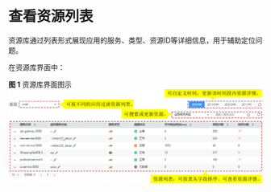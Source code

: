 # 查看资源列表<a name="aom_02_0062"></a>

资源库通过列表形式展现应用的服务、类型、资源ID等详细信息，用于辅助定位问题。

在资源库界面中：

**图 1**  资源库界面图示<a name="zh-cn_topic_0127229096_fig2074014259592"></a>  
![](figures/资源库界面图示.png "资源库界面图示")

